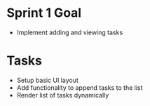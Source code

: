# Sprint 1 Goal
- Implement adding and viewing tasks

# Tasks
- Setup basic UI layout
- Add functionality to append tasks to the list
- Render list of tasks dynamically
